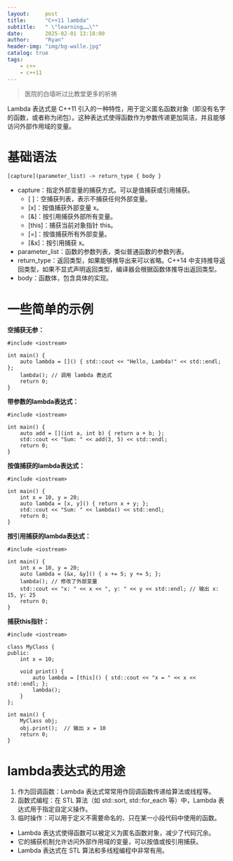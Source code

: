 ```yaml
---
layout:     post
title:      "C++11 lambda"
subtitle:   " \"learning……\""
date:       2025-02-01 13:18:00
author:     "Ryan"
header-img: "img/bg-walle.jpg"
catalog: true
tags:
    - c++
    - c++11
---
```


> 医院的白墙听过比教堂更多的祈祷


Lambda 表达式是 C++11 引入的一种特性，用于定义匿名函数对象（即没有名字的函数，或者称为闭包）。这种表达式使得函数作为参数传递更加简洁，并且能够访问外部作用域的变量。  
# 基础语法  
````
[capture](parameter_list) -> return_type { body }
````

* capture：指定外部变量的捕获方式。可以是值捕获或引用捕获。
  *  \[ \]：空捕获列表，表示不捕获任何外部变量。
  *  \[x\]：按值捕获外部变量 x。
  *  \[&\]：按引用捕获外部所有变量。
  *  \[this\]：捕获当前对象指针 this。
  *  \[=\]：按值捕获所有外部变量。
  *  \[&x\]：按引用捕获 x。
* parameter_list：函数的参数列表，类似普通函数的参数列表。  
* return_type：返回类型，如果能够推导出来可以省略。C++14 中支持推导返回类型，如果不显式声明返回类型，编译器会根据函数体推导出返回类型。  
* body：函数体，包含具体的实现。  

# 一些简单的示例  
**空捕获无参：**
````
#include <iostream>

int main() {
    auto lambda = []() { std::cout << "Hello, Lambda!" << std::endl; };
    lambda(); // 调用 lambda 表达式
    return 0;
}
````

**带参数的lambda表达式：**  
````
#include <iostream>

int main() {
    auto add = [](int a, int b) { return a + b; };
    std::cout << "Sum: " << add(3, 5) << std::endl;
    return 0;
}
````

**按值捕获的lambda表达式：**  
````
#include <iostream>

int main() {
    int x = 10, y = 20;
    auto lambda = [x, y]() { return x + y; };
    std::cout << "Sum: " << lambda() << std::endl;
    return 0;
}
````

**按引用捕获的lambda表达式：**  
````
#include <iostream>

int main() {
    int x = 10, y = 20;
    auto lambda = [&x, &y]() { x += 5; y += 5; };
    lambda(); // 修改了外部变量
    std::cout << "x: " << x << ", y: " << y << std::endl; // 输出 x: 15, y: 25
    return 0;
}

````

**捕获this指针：**  
````
#include <iostream>

class MyClass {
public:
    int x = 10;
    
    void print() {
        auto lambda = [this]() { std::cout << "x = " << x << std::endl; };
        lambda();
    }
};

int main() {
    MyClass obj;
    obj.print();  // 输出 x = 10
    return 0;
}

````

# lambda表达式的用途  
1. 作为回调函数：Lambda 表达式常常用作回调函数传递给算法或线程等。  
2. 函数式编程：在 STL 算法（如 std::sort, std::for_each 等）中，Lambda 表达式用于指定自定义操作。  
3. 临时操作：可以用于定义不需要命名的、只在某一小段代码中使用的函数。  

* Lambda 表达式使得函数可以被定义为匿名函数对象，减少了代码冗余。  
* 它的捕获机制允许访问外部作用域的变量，可以按值或按引用捕获。  
* Lambda 表达式在 STL 算法和多线程编程中非常有用。  


















